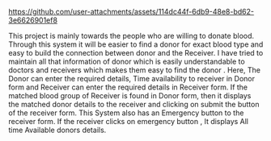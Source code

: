 

https://github.com/user-attachments/assets/114dc44f-6db9-48e8-bd62-3e6626901ef8

This project is mainly towards the people who are willing to donate blood.
Through this system it will be easier to find a donor for exact blood type and easy to build the connection between donor and the Receiver.
I have tried to maintain all that information of donor which is easily understandable to doctors and receivers which makes them easy to find the donor .
Here, The Donor can enter the required details, Time availability to receiver in Donor form and Receiver can enter the required details in Receiver form. 
If the matched blood group of Receiver is found in Donor form, then it displays the matched donor details to the receiver and clicking on submit the button of the receiver form.
This System also has an Emergency button to the receiver form. If the receiver clicks on emergency button , It displays All time Available donors details.

